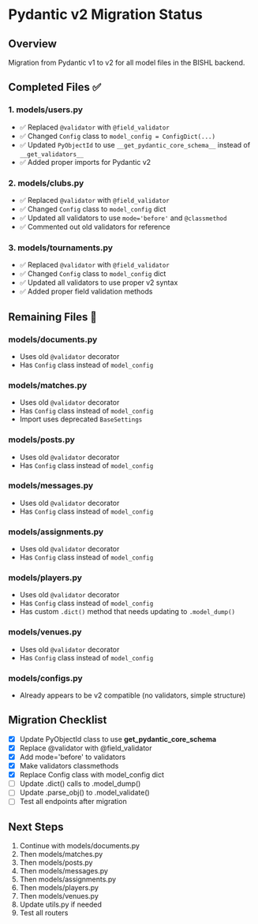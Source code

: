 
# Pydantic v2 Migration Status

## Overview
Migration from Pydantic v1 to v2 for all model files in the BISHL backend.

## Completed Files ✅

### 1. models/users.py
- ✅ Replaced `@validator` with `@field_validator`
- ✅ Changed `Config` class to `model_config = ConfigDict(...)`
- ✅ Updated `PyObjectId` to use `__get_pydantic_core_schema__` instead of `__get_validators__`
- ✅ Added proper imports for Pydantic v2

### 2. models/clubs.py
- ✅ Replaced `@validator` with `@field_validator`
- ✅ Changed `Config` class to `model_config` dict
- ✅ Updated all validators to use `mode='before'` and `@classmethod`
- ✅ Commented out old validators for reference

### 3. models/tournaments.py
- ✅ Replaced `@validator` with `@field_validator`
- ✅ Changed `Config` class to `model_config` dict
- ✅ Updated all validators to use proper v2 syntax
- ✅ Added proper field validation methods

## Remaining Files 🔄

### models/documents.py
- Uses old `@validator` decorator
- Has `Config` class instead of `model_config`

### models/matches.py
- Uses old `@validator` decorator
- Has `Config` class instead of `model_config`
- Import uses deprecated `BaseSettings`

### models/posts.py
- Uses old `@validator` decorator
- Has `Config` class instead of `model_config`

### models/messages.py
- Uses old `@validator` decorator
- Has `Config` class instead of `model_config`

### models/assignments.py
- Uses old `@validator` decorator
- Has `Config` class instead of `model_config`

### models/players.py
- Uses old `@validator` decorator
- Has `Config` class instead of `model_config`
- Has custom `.dict()` method that needs updating to `.model_dump()`

### models/venues.py
- Uses old `@validator` decorator
- Has `Config` class instead of `model_config`

### models/configs.py
- Already appears to be v2 compatible (no validators, simple structure)

## Migration Checklist
- [x] Update PyObjectId class to use __get_pydantic_core_schema__
- [x] Replace @validator with @field_validator
- [x] Add mode='before' to validators
- [x] Make validators classmethods
- [x] Replace Config class with model_config dict
- [ ] Update .dict() calls to .model_dump()
- [ ] Update .parse_obj() to .model_validate()
- [ ] Test all endpoints after migration

## Next Steps
1. Continue with models/documents.py
2. Then models/matches.py
3. Then models/posts.py
4. Then models/messages.py
5. Then models/assignments.py
6. Then models/players.py
7. Then models/venues.py
8. Update utils.py if needed
9. Test all routers
